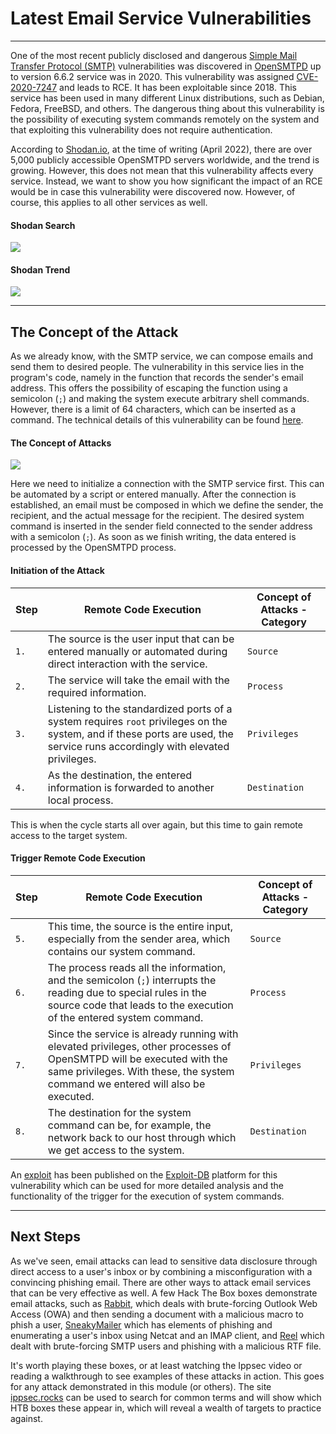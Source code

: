 # Latest Email Service Vulnerabilities

---

One of the most recent publicly disclosed and dangerous [Simple Mail Transfer Protocol (SMTP)](https://en.wikipedia.org/wiki/Simple_Mail_Transfer_Protocol) vulnerabilities was discovered in [OpenSMTPD](https://www.opensmtpd.org/) up to version 6.6.2 service was in 2020. This vulnerability was assigned [CVE-2020-7247](https://cve.mitre.org/cgi-bin/cvename.cgi?name=CVE-2020-7247) and leads to RCE. It has been exploitable since 2018. This service has been used in many different Linux distributions, such as Debian, Fedora, FreeBSD, and others. The dangerous thing about this vulnerability is the possibility of executing system commands remotely on the system and that exploiting this vulnerability does not require authentication.

According to [Shodan.io](https://www.shodan.io/), at the time of writing (April 2022), there are over 5,000 publicly accessible OpenSMTPD servers worldwide, and the trend is growing. However, this does not mean that this vulnerability affects every service. Instead, we want to show you how significant the impact of an RCE would be in case this vulnerability were discovered now. However, of course, this applies to all other services as well.

#### Shodan Search

![](/storage/modules/116/opensmtpd.png)

#### Shodan Trend

![](/storage/modules/116/opensmtpd_trend.png)

---

## The Concept of the Attack

As we already know, with the SMTP service, we can compose emails and send them to desired people. The vulnerability in this service lies in the program's code, namely in the function that records the sender's email address. This offers the possibility of escaping the function using a semicolon (`;`) and making the system execute arbitrary shell commands. However, there is a limit of 64 characters, which can be inserted as a command. The technical details of this vulnerability can be found [here](https://www.openwall.com/lists/oss-security/2020/01/28/3).

#### The Concept of Attacks

![](https://academy.hackthebox.com/storage/modules/116/attack_concept2.png)

Here we need to initialize a connection with the SMTP service first. This can be automated by a script or entered manually. After the connection is established, an email must be composed in which we define the sender, the recipient, and the actual message for the recipient. The desired system command is inserted in the sender field connected to the sender address with a semicolon (`;`). As soon as we finish writing, the data entered is processed by the OpenSMTPD process.

#### Initiation of the Attack

| **Step** | **Remote Code Execution** | **Concept of Attacks - Category** |
| --- | --- | --- |
| `1.` | The source is the user input that can be entered manually or automated during direct interaction with the service. | `Source` |
| `2.` | The service will take the email with the required information. | `Process` |
| `3.` | Listening to the standardized ports of a system requires `root` privileges on the system, and if these ports are used, the service runs accordingly with elevated privileges. | `Privileges` |
| `4.` | As the destination, the entered information is forwarded to another local process. | `Destination` |

This is when the cycle starts all over again, but this time to gain remote access to the target system.

#### Trigger Remote Code Execution

| **Step** | **Remote Code Execution** | **Concept of Attacks - Category** |
| --- | --- | --- |
| `5.` | This time, the source is the entire input, especially from the sender area, which contains our system command. | `Source` |
| `6.` | The process reads all the information, and the semicolon (`;`) interrupts the reading due to special rules in the source code that leads to the execution of the entered system command. | `Process` |
| `7.` | Since the service is already running with elevated privileges, other processes of OpenSMTPD will be executed with the same privileges. With these, the system command we entered will also be executed. | `Privileges` |
| `8.` | The destination for the system command can be, for example, the network back to our host through which we get access to the system. | `Destination` |

An [exploit](https://www.exploit-db.com/exploits/47984) has been published on the [Exploit-DB](https://www.exploit-db.com/) platform for this vulnerability which can be used for more detailed analysis and the functionality of the trigger for the execution of system commands.

---

## Next Steps

As we've seen, email attacks can lead to sensitive data disclosure through direct access to a user's inbox or by combining a misconfiguration with a convincing phishing email. There are other ways to attack email services that can be very effective as well. A few Hack The Box boxes demonstrate email attacks, such as [Rabbit](https://www.youtube.com/watch?v=5nnJq_IWJog), which deals with brute-forcing Outlook Web Access (OWA) and then sending a document with a malicious macro to phish a user, [SneakyMailer](https://0xdf.gitlab.io/2020/11/28/htb-sneakymailer.html) which has elements of phishing and enumerating a user's inbox using Netcat and an IMAP client, and [Reel](https://0xdf.gitlab.io/2018/11/10/htb-reel.html) which dealt with brute-forcing SMTP users and phishing with a malicious RTF file.

It's worth playing these boxes, or at least watching the Ippsec video or reading a walkthrough to see examples of these attacks in action. This goes for any attack demonstrated in this module (or others). The site [ippsec.rocks](https://ippsec.rocks/?#) can be used to search for common terms and will show which HTB boxes these appear in, which will reveal a wealth of targets to practice against.